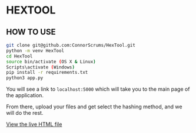 # HEXTOOL


## HOW TO USE
```sh
git clone git@github.com:ConnorScrums/HexTool.git
python -m venv HexTool
cd HexTool
source bin/activate (OS X & Linux)
Scripts\activate (Windows)
pip install -r requirements.txt
python3 app.py
```

You will see a link to ```localhost:5000``` which will take you to the main page of the application.

From there, upload your files and get select the hashing method, and we will do the rest.

[View the live HTML file](https://username.github.io/HexTool/index.html)
